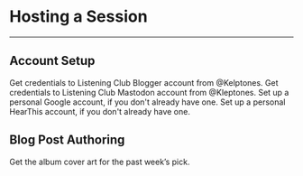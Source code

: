 # Hosting a Session

----

## Account Setup
Get credentials to Listening Club Blogger account from @Kelptones.
Get credentials to Listening Club Mastodon account from @Kleptones.
Set up a personal Google account, if you don't already have one.
Set up a personal HearThis account, if you don't already have one.

## Blog Post Authoring
Get the album cover art for the past week’s pick.



